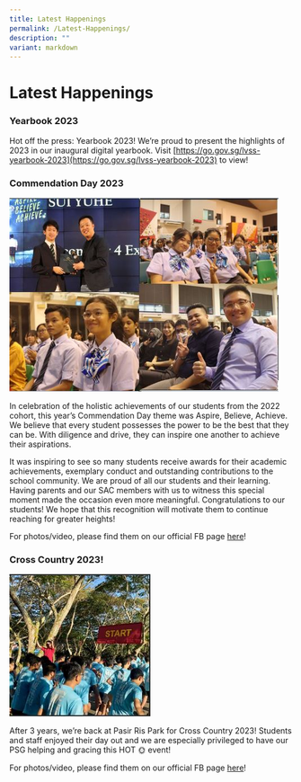 ```yaml
---
title: Latest Happenings
permalink: /Latest-Happenings/
description: ""
variant: markdown
---
```

# Latest Happenings

### Yearbook 2023

Hot off the press: Yearbook 2023! We’re proud to present the highlights of 2023 in our inaugural digital yearbook. Visit [https://go.gov.sg/lvss-yearbook-2023](https://go.gov.sg/lvss-yearbook-2023) to view!













### Commendation Day 2023

![](/images/SEd/comendation.JPG)

In celebration of the holistic achievements of our students from the 2022 cohort, this year’s Commendation Day theme was Aspire, Believe, Achieve. We believe that every student possesses the power to be the best that they can be. With diligence and drive, they can inspire one another to achieve their aspirations.  

It was inspiring to see so many students receive awards for their academic achievements, exemplary conduct and outstanding contributions to the school community. We are proud of all our students and their learning. Having parents and our SAC members with us to witness this special moment made the occasion even more meaningful. Congratulations to our students! We hope that this recognition will motivate them to continue reaching for greater heights!

For photos/video, please find them on our official FB page [here](https://m.facebook.com/story.php?story_fbid=pfbid0eFSQagHSrPhfPfH87fc1FVeLREar3Mwbsfahp1eyHtDBQ9E9Mxsfz4aV6tkfZu52l&id=100063607026843&mibextid=Nif5oz)!

### Cross Country 2023!

![](/images/x-country%202023.JPG)

After 3 years, we’re back at Pasir Ris Park for Cross Country 2023! Students and staff enjoyed their day out and we are especially privileged to have our PSG helping and gracing this HOT 🌞 event!

For photos/video, please find them on our official FB page [here](https://www.facebook.com/story.php?story_fbid=pfbid0TC3f4hom284ba9w8RPD6MrXQuL5sXgMe3eC2FekptQ8BbwXEASZqxwtgmVV84i7Sl&id=100063607026843&mibextid=Nif5oz)!